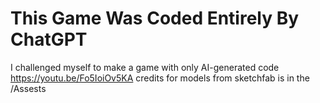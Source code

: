 # This Game Was Coded Entirely By ChatGPT
I challenged myself to make a game with only AI-generated code https://youtu.be/Fo5IoiOv5KA
credits for models from sketchfab is in the /Assests
